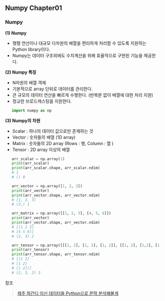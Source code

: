 ## Numpy Chapter01
### Numpy
**(1) Numpy** 
- 행렬 연산이나 대규모 다차원의 배열을 편리하게 처리할 수 있도록 지원하는 Python library이다. 
- Numpy는 데이터 구조외에도 수치계산을 위해 효율적으로 구현된 기능을 제공한다. 

**(2) Numpy 특징** 
- N차원의 배열 객체 
- 기본적으로 array 단위로 데이터를 관리한다. 
- 큰 규모의 데이터 연산을 빠르게 수행한다. (반복문 없이 배열에 대한 처리 지원)
- 정교한 브로드캐스팅을 지원한다. 

```Python 
   import numpy as np 
```

**(3) Numpy의 차원** 
- Scalar : 하나의 데이터 값으로만 존재하는 것 
- Vector : 숫자들의 배열 (1D array) 
- Matrix : 숫자들의 2D array (Rows : 행, Column : 열 )
- Tensor : 2D array 이상의 배열 
```Python
   arr_scalar = np.array(1)
   print(arr_scalar)
   print(arr_scalar.shape, arr_scalar.ndim)
   # 1
   # () 0 
```
```Python
   arr_vector = np.array([1, 2, 3])
   print(arr_vector)
   print(arr_vector.shape, arr_vector.ndim)
   # [1, 2, 3]
   # (3,) 1 
```
```Python
   arr_matrix = np.array([[1, 2, 3], [4, 5, 6]])
   print(arr_vector)
   print(arr_vector.shape, arr_vector.ndim)
   # [[1 2 3]
   # [4 5 6]]
   # (2, 3) 2
```

```Python
   arr_tensor = np.array([[[1, 2], [1, 2], [1, 2]], [[1, 2], [1,2], [1, 2]]])
   print(arr_tensor)
   print(arr_tensor.shape, arr_tensor.ndim)
   # [[1 2]
   # [1 2]
   # [1 2]]]
   # (2, 3, 2) 3
```

참조   
  > [제주 하간디 이신 데이터들 Python으로 몬딱 분석해불게](https://ridibooks.com/books/2773000032?_s=search&_q=%EC%A0%9C%EC%A3%BC+%EB%8D%B0%EC%9D%B4%ED%84%B0+%EB%B6%84%EC%84%9D&_rdt_sid=search&_rdt_idx=0)  
